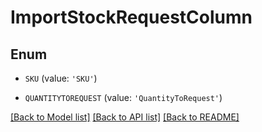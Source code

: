 # ImportStockRequestColumn


## Enum

* `SKU` (value: `'SKU'`)

* `QUANTITYTOREQUEST` (value: `'QuantityToRequest'`)

[[Back to Model list]](../README.md#documentation-for-models) [[Back to API list]](../README.md#documentation-for-api-endpoints) [[Back to README]](../README.md)


